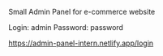 Small Admin Panel for e-commerce website

Login: admin
Password: password

https://admin-panel-intern.netlify.app/login

